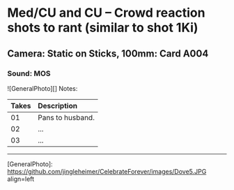# Med/CU and CU – Crowd reaction shots to rant (similar to shot 1Ki)

## Camera: Static on Sticks, 100mm: Card A004

### Sound: MOS

![GeneralPhoto][]
Notes: 

| Takes | Description |
|:---|:----|
| 01 | Pans to husband. |
| 02 | ... |
| 03 | ... |

----


[GeneralPhoto]:  https://github.com/jingleheimer/CelebrateForever/images/Dove5.JPG align=left